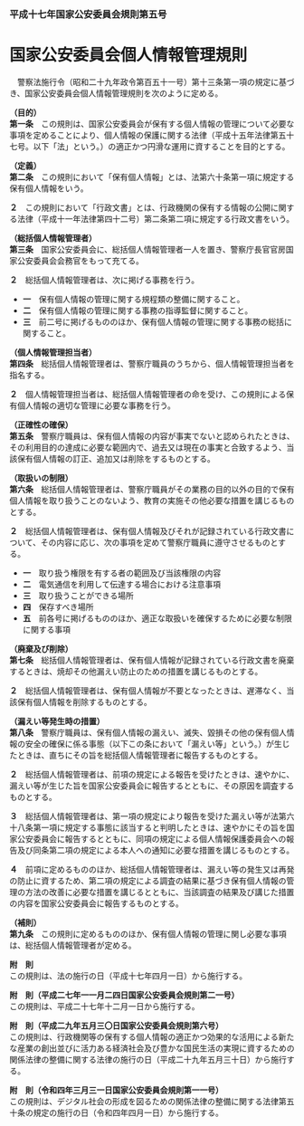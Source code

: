 ### 平成十七年国家公安委員会規則第五号  
# 国家公安委員会個人情報管理規則  
　警察法施行令（昭和二十九年政令第百五十一号）第十三条第一項の規定に基づき、国家公安委員会個人情報管理規則を次のように定める。  
  
**（目的）**  
**第一条**　この規則は、国家公安委員会が保有する個人情報の管理について必要な事項を定めることにより、個人情報の保護に関する法律（平成十五年法律第五十七号。以下「法」という。）の適正かつ円滑な運用に資することを目的とする。  
  
**（定義）**  
**第二条**　この規則において「保有個人情報」とは、法第六十条第一項に規定する保有個人情報をいう。  
  
**２**　この規則において「行政文書」とは、行政機関の保有する情報の公開に関する法律（平成十一年法律第四十二号）第二条第二項に規定する行政文書をいう。  
  
**（総括個人情報管理者）**  
**第三条**　国家公安委員会に、総括個人情報管理者一人を置き、警察庁長官官房国家公安委員会会務官をもって充てる。  
  
**２**　総括個人情報管理者は、次に掲げる事務を行う。  
* **一**　保有個人情報の管理に関する規程類の整備に関すること。  
* **二**　保有個人情報の管理に関する事務の指導監督に関すること。  
* **三**　前二号に掲げるもののほか、保有個人情報の管理に関する事務の総括に関すること。  
  
**（個人情報管理担当者）**  
**第四条**　総括個人情報管理者は、警察庁職員のうちから、個人情報管理担当者を指名する。  
  
**２**　個人情報管理担当者は、総括個人情報管理者の命を受け、この規則による保有個人情報の適切な管理に必要な事務を行う。  
  
**（正確性の確保）**  
**第五条**　警察庁職員は、保有個人情報の内容が事実でないと認められたときは、その利用目的の達成に必要な範囲内で、過去又は現在の事実と合致するよう、当該保有個人情報の訂正、追加又は削除をするものとする。  
  
**（取扱いの制限）**  
**第六条**　総括個人情報管理者は、警察庁職員がその業務の目的以外の目的で保有個人情報を取り扱うことのないよう、教育の実施その他必要な措置を講じるものとする。  
  
**２**　総括個人情報管理者は、保有個人情報及びそれが記録されている行政文書について、その内容に応じ、次の事項を定めて警察庁職員に遵守させるものとする。  
* **一**　取り扱う権限を有する者の範囲及び当該権限の内容  
* **二**　電気通信を利用して伝達する場合における注意事項  
* **三**　取り扱うことができる場所  
* **四**　保存すべき場所  
* **五**　前各号に掲げるもののほか、適正な取扱いを確保するために必要な制限に関する事項  
  
**（廃棄及び削除）**  
**第七条**　総括個人情報管理者は、保有個人情報が記録されている行政文書を廃棄するときは、焼却その他漏えい防止のための措置を講じるものとする。  
  
**２**　総括個人情報管理者は、保有個人情報が不要となったときは、遅滞なく、当該保有個人情報を削除するものとする。  
  
**（漏えい等発生時の措置）**  
**第八条**　警察庁職員は、保有個人情報の漏えい、滅失、毀損その他の保有個人情報の安全の確保に係る事態（以下この条において「漏えい等」という。）が生じたときは、直ちにその旨を総括個人情報管理者に報告するものとする。  
  
**２**　総括個人情報管理者は、前項の規定による報告を受けたときは、速やかに、漏えい等が生じた旨を国家公安委員会に報告するとともに、その原因を調査するものとする。  
  
**３**　総括個人情報管理者は、第一項の規定により報告を受けた漏えい等が法第六十八条第一項に規定する事態に該当すると判明したときは、速やかにその旨を国家公安委員会に報告するとともに、同項の規定による個人情報保護委員会への報告及び同条第二項の規定による本人への通知に必要な措置を講じるものとする。  
  
**４**　前項に定めるもののほか、総括個人情報管理者は、漏えい等の発生又は再発の防止に資するため、第二項の規定による調査の結果に基づき保有個人情報の管理の方法の改善に必要な措置を講じるとともに、当該調査の結果及び講じた措置の内容を国家公安委員会に報告するものとする。  
  
**（補則）**  
**第九条**　この規則に定めるもののほか、保有個人情報の管理に関し必要な事項は、総括個人情報管理者が定める。  
  
**附　則**  
この規則は、法の施行の日（平成十七年四月一日）から施行する。  
  
**附　則（平成二七年一一月二四日国家公安委員会規則第二一号）**  
この規則は、平成二十七年十二月一日から施行する。  
  
**附　則（平成二九年五月三〇日国家公安委員会規則第六号）**  
この規則は、行政機関等の保有する個人情報の適正かつ効果的な活用による新たな産業の創出並びに活力ある経済社会及び豊かな国民生活の実現に資するための関係法律の整備に関する法律の施行の日（平成二十九年五月三十日）から施行する。  
  
**附　則（令和四年三月三一日国家公安委員会規則第一一号）**  
この規則は、デジタル社会の形成を図るための関係法律の整備に関する法律第五十条の規定の施行の日（令和四年四月一日）から施行する。  
  
